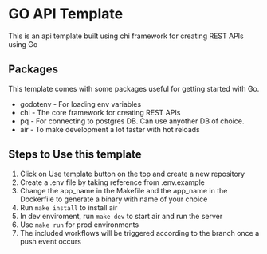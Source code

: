 # GO API Template

This is an api template built using chi framework for creating REST APIs using Go

## Packages

This template comes with some packages useful for getting started with Go.

- godotenv - For loading env variables
- chi - The core framework for creating REST APIs
- pq - For connecting to postgres DB. Can use anyother DB of choice.
- air - To make development a lot faster with hot reloads

## Steps to Use this template

1. Click on Use template button on the top and create a new repository
2. Create a .env file by taking reference from .env.example
3. Change the app_name in the Makefile and the app_name in the Dockerfile to generate a binary with name of your choice
4. Run `make install` to install air
5. In dev enviroment, run `make dev` to start air and run the server
6. Use `make run` for prod environments
7. The included workflows will be triggered according to the branch once a push event occurs


